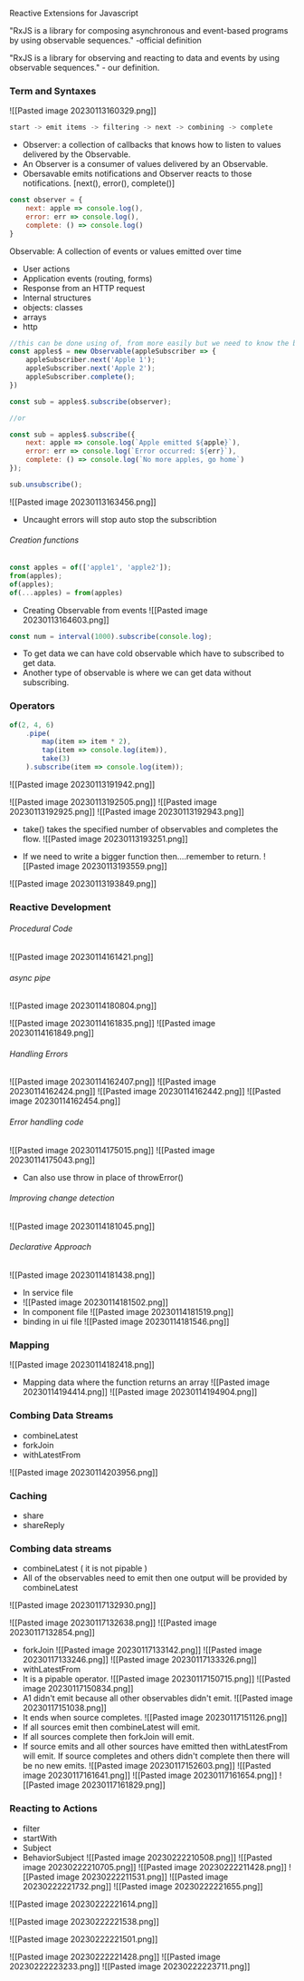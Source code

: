 Reactive Extensions for Javascript

"RxJS is a library for composing asynchronous and event-based programs by using observable sequences." -official definition

"RxJS is a library for observing and reacting to data and events by using observable sequences." - our definition.

### Term and Syntaxes

![[Pasted image 20230113160329.png]]

```javascript
start -> emit items -> filtering -> next -> combining -> complete
```

- Observer: a collection of callbacks that knows how to listen to values delivered by the Observable.
- An Observer is a consumer of values delivered by an Observable.
- Obersavable emits notifications and Observer reacts to those notifications. [next(), error(), complete()]

```javascript
const observer = {
	next: apple => console.log(),
	error: err => console.log(),
	complete: () => console.log()
}
```

Observable: A collection of events or values emitted over time
- User actions 
- Application events (routing, forms)
- Response from an HTTP request
- Internal structures
- objects: classes
- arrays
- http

```javascript
//this can be done using of, from more easily but we need to know the background.
const apples$ = new Observable(appleSubscriber => {
	appleSubscriber.next('Apple 1');
	appleSubscriber.next('Apple 2');
	appleSubscriber.complete();
})

const sub = apples$.subscribe(observer);

//or

const sub = apples$.subscribe({
	next: apple => console.log(`Apple emitted ${apple}`),
	error: err => console.log(`Error occurred: ${err}`),
	complete: () => console.log(`No more apples, go home`)
});

sub.unsubscribe();
```


![[Pasted image 20230113163456.png]]

- Uncaught errors will stop auto stop the subscribtion

###### Creation functions
```javascript
const apples = of(['apple1', 'apple2']);
from(apples);
of(apples);
of(...apples) = from(apples)
```

- Creating Observable from events
![[Pasted image 20230113164603.png]]
```javascript
const num = interval(1000).subscribe(console.log);
```

- To get data we can have cold observable which have to subscribed to get data.
- Another type of observable is where we can get data without subscribing.

### Operators

```javascript
of(2, 4, 6)
	.pipe(
		map(item => item * 2),
		tap(item => console.log(item)),
		take(3)
	).subscribe(item => console.log(item));
```

![[Pasted image 20230113191942.png]]

![[Pasted image 20230113192505.png]]
![[Pasted image 20230113192925.png]]
![[Pasted image 20230113192943.png]]

- take() takes the specified number of observables and completes the flow.
![[Pasted image 20230113193251.png]]

- If we need to write a bigger function then....remember to return.
![[Pasted image 20230113193559.png]]

![[Pasted image 20230113193849.png]]

### Reactive Development

 ###### Procedural Code
 ![[Pasted image 20230114161421.png]]

###### async pipe
![[Pasted image 20230114180804.png]]

![[Pasted image 20230114161835.png]]
![[Pasted image 20230114161849.png]]

###### Handling Errors
![[Pasted image 20230114162407.png]]
![[Pasted image 20230114162424.png]]
![[Pasted image 20230114162442.png]]
![[Pasted image 20230114162454.png]]

###### Error handling code
![[Pasted image 20230114175015.png]]
![[Pasted image 20230114175043.png]]
- Can also use throw in place of throwError()

###### Improving change detection

![[Pasted image 20230114181045.png]]

###### Declarative Approach
![[Pasted image 20230114181438.png]]

- In service file
- ![[Pasted image 20230114181502.png]]
- In component file
![[Pasted image 20230114181519.png]]
- binding in ui file
![[Pasted image 20230114181546.png]]

### Mapping
![[Pasted image 20230114182418.png]]

- Mapping data where the function returns an array
![[Pasted image 20230114194414.png]]
![[Pasted image 20230114194904.png]]

### Combing Data Streams

- combineLatest
- forkJoin
- withLatestFrom

![[Pasted image 20230114203956.png]]

### Caching

- share
- shareReply


### Combing data streams

- combineLatest ( it is not pipable )
- All of the observables need to emit then one output will be provided by combineLatest

![[Pasted image 20230117132930.png]]

![[Pasted image 20230117132638.png]]
![[Pasted image 20230117132854.png]]
- forkJoin
![[Pasted image 20230117133142.png]]
![[Pasted image 20230117133246.png]]
![[Pasted image 20230117133326.png]]
- withLatestFrom
- It is a pipable operator.
![[Pasted image 20230117150715.png]]
![[Pasted image 20230117150834.png]]
- A1 didn't emit because all other observables didn't emit.
![[Pasted image 20230117151038.png]]
- It ends when source completes.
![[Pasted image 20230117151126.png]]
- If all sources emit then combineLatest will emit.
- If all sources complete then forkJoin will emit.
- If source emits and all other sources have emitted then withLatestFrom will emit. If source completes and others didn't complete then there will be no new emits.
![[Pasted image 20230117152603.png]]
![[Pasted image 20230117161641.png]]
![[Pasted image 20230117161654.png]]
![[Pasted image 20230117161829.png]]

### Reacting to Actions

- filter
- startWith
- Subject
- BehaviorSubject
![[Pasted image 20230222210508.png]]
![[Pasted image 20230222210705.png]]
![[Pasted image 20230222211428.png]]
![[Pasted image 20230222211531.png]]
![[Pasted image 20230222221732.png]]
![[Pasted image 20230222221655.png]]


![[Pasted image 20230222221614.png]]

![[Pasted image 20230222221538.png]]

![[Pasted image 20230222221501.png]]

![[Pasted image 20230222221428.png]]
![[Pasted image 20230222223233.png]]
![[Pasted image 20230222223711.png]]
